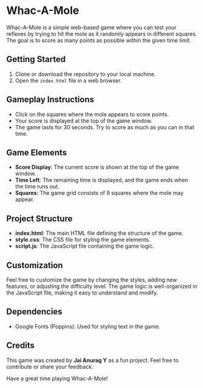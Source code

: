 # Whac-A-Mole

Whac-A-Mole is a simple web-based game where you can test your reflexes by trying to hit the mole as it randomly appears in different squares. The goal is to score as many points as possible within the given time limit.

## Getting Started

1. Clone or download the repository to your local machine.
2. Open the `index.html` file in a web browser.

## Gameplay Instructions

- Click on the squares where the mole appears to score points.
- Your score is displayed at the top of the game window.
- The game lasts for 30 seconds. Try to score as much as you can in that time.

## Game Elements

- **Score Display**: The current score is shown at the top of the game window.
- **Time Left**: The remaining time is displayed, and the game ends when the time runs out.
- **Squares**: The game grid consists of 9 squares where the mole may appear.

## Project Structure

- **index.html**: The main HTML file defining the structure of the game.
- **style.css**: The CSS file for styling the game elements.
- **script.js**: The JavaScript file containing the game logic.

## Customization

Feel free to customize the game by changing the styles, adding new features, or adjusting the difficulty level. The game logic is well-organized in the JavaScript file, making it easy to understand and modify.

## Dependencies

- Google Fonts (Poppins): Used for styling text in the game.

## Credits

This game was created by **Jai Anurag Y** as a fun project. Feel free to contribute or share your feedback.

Have a great time playing Whac-A-Mole!
